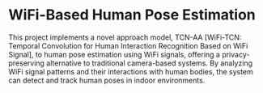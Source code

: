 # WiFi-Based Human Pose Estimation

This project implements a novel approach model, TCN-AA [WiFi-TCN: Temporal Convolution for Human Interaction Recognition Based on WiFi Signal], to human pose estimation using WiFi signals, offering a privacy-preserving alternative to traditional camera-based systems. By analyzing WiFi signal patterns and their interactions with human bodies, the system can detect and track human poses in indoor environments.

